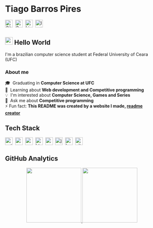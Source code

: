 # Tiago Barros Pires
<a href="https://www.github.com/tiagobpires" target="_blank"><img src="https://img.shields.io/badge/tiagobpires-100000?style=flat&logo=github&logoColor=white" alt="GitHub Badge" height="25"></a>&nbsp;
<a href="mailto:tiagobarrospires@gmail.com" target="_blank"><img src="https://img.shields.io/badge/tiagobarrospires-D14836?style=flat&logo=gmail&logoColor=white" alt="Gmail Badge" height="25"></a>&nbsp;
<a href="https://www.linkedin.com/in/tiagobpires" target="_blank"><img src="https://img.shields.io/badge/tiagobpires-0077B5?style=flat&logo=linkedin&logoColor=white" alt="LinkedIn Badge" height="25"></a>&nbsp;
<a href="https://www.instagram.com/tiagobpires" target="_blank"><img src="https://img.shields.io/badge/tiagobpires-E4405F?style=flat&logo=instagram&logoColor=white" alt="Instagram Badge" height="25"></a>&nbsp;

## <img src="https://media.giphy.com/media/hvRJCLFzcasrR4ia7z/giphy.gif" width="25px"> Hello World

I'm a brazilian computer science student at Federal University of Ceara (UFC)

### About me
🎓 &nbsp;Graduating in **Computer Science at UFC**
<br/>🌱&nbsp; Learning about **Web development and Competitive programming**
<br/>💡&nbsp; I'm interested about **Computer Science, Games and Series**
<br/>💬&nbsp; Ask me about **Competitive programming**
<br/>⚡&nbsp;Fun fact: **This README was created by a website I made, [readme creator](https://readmecreator.herokuapp.com/)**

## Tech Stack
<img src="https://img.shields.io/badge/Python-05122A?style=flat&logo=python" alt="python Badge" height="25">&nbsp;
<img src="https://img.shields.io/badge/C++-05122A?style=flat&logo=c%2B%2B&" alt="c++ Badge" height="25">&nbsp;
<img src="https://img.shields.io/badge/C-05122A?style=flat&logo=c" alt="c Badge" height="25">&nbsp;
<img src="https://img.shields.io/badge/Html5-05122A?style=flat&logo=html5" alt="html5 Badge" height="25">&nbsp;
<img src="https://img.shields.io/badge/Css3-05122A?style=flat&logo=css3" alt="css3 Badge" height="25">&nbsp;
<img src="https://img.shields.io/badge/Javascript-05122A?style=flat&logo=javascript" alt="javascript Badge" height="25">&nbsp;
<img src="https://img.shields.io/badge/Bootstrap-05122A?style=flat&logo=bootstrap" alt="bootstrap Badge" height="25">&nbsp;
<img src="https://img.shields.io/badge/Git-05122A?style=flat&logo=git" alt="git Badge" height="25">&nbsp;

## GitHub Analytics

<p align="center">
<a href="https://github.com/tiagobpires">

  <img height="180em" src="https://github-readme-stats.vercel.app/api?username=tiagobpires&theme=dracula&show_icons=true&include_all_commits=true&count_private=true">
  <img height="180em" src="https://github-readme-stats.vercel.app/api/top-langs/?username=tiagobpires&theme=dracula&layout=compact&langs_count=5">
</a>
</p>

